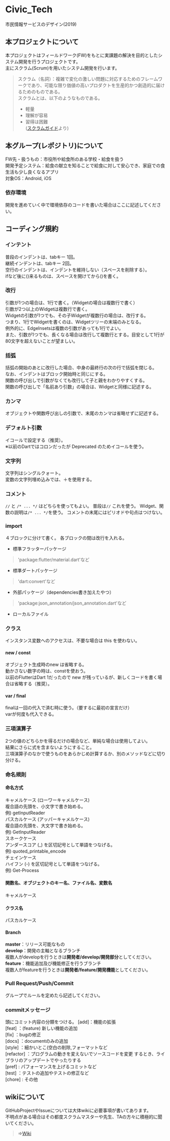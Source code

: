 # Civic_Tech
市民情報サービスのデザイン(2019)
## 本プロジェクトについて
本プロジェクトはフィールドワーク(FW)をもとに実課題の解決を目的としたシステム開発を行うプロジェクトです。  
主にスクラム(Scrum)を用いたシステム開発を行います。  
>スクラム（名詞）：複雑で変化の激しい問題に対応するためのフレームワークであり、可能な限り価値の高いプロダクトを生産的かつ創造的に届けるためのものである。  
>スクラムとは、以下のようなものである。  
>- 軽量  
>- 理解が容易  
>- 習得は困難  
>([スクラムガイド](https://www.google.com/url?sa=t&rct=j&q=&esrc=s&source=web&cd=1&cad=rja&uact=8&ved=2ahUKEwiqzOKMqc_iAhXJurwKHULmAz8QFjAAegQIAhAC&url=https%3A%2F%2Fscrumguides.org%2Fdocs%2Fscrumguide%2Fv2017%2F2017-Scrum-Guide-Japanese.pdf&usg=AOvVaw0YeZNxm_MMr4wCd6GNXXuo)より)
## 本グループ(レポジトリ)について
FW先・扱うもの：市役所や給食所のある学校・給食を扱う  
開発予定システム：給食の献立を知ることで給食に対して安心でき、家庭での食生活も少し良くなるアプリ  
対象OS：Android, iOS  
### 依存環境
開発を進めていく中で環境依存のコードを書いた場合はここに記述してください。  
## コーディング規約
### インテント
普段のインデントは、tabキー 1回。  
継続インデントは、tabキー 2回。  
空行のインデントは、インデントを維持しない（スペースを削除する）。  
ifなど後に()来るものは、スペースを開けてから()を書く。  
### 改行
引数が1つの場合は、1行で書く。（Widgetの場合は複数行で書く）  
引数が2つ以上のWidgetは複数行で書く。  
Widgetの引数が1つでも、その子Widgetが複数行の場合は、改行する。  
つまり、1行でWidgetを書くのは、Widgetツリーの末端のみとなる。  
例外的に、EdgeInsetsは複数の引数があっても1行でよい。  
また、引数が1つでも、長くなる場合は改行して複数行とする。目安として1行が80文字を超えないことが望ましい。  
### 括弧
括弧の開始のあとに改行した場合、中身の最終行の次の行で括弧を閉じる。  
なお、インデントはブロック開始時と同じにする。  
関数の呼び出しで引数がなくても改行して子と親をわかりやすくする。  
関数の呼び出しで「名前あり引数」の場合は、Widgetと同様に記述する。  
### カンマ
オブジェクトや関数呼び出しの引数で、末尾のカンマは省略せずに記述する。  
### デフォルト引数
イコールで設定する（推奨）。  
※以前のDartではコロンだったが Deprecated のためイコールを使う。  
### 文字列
文字列はシングルクォート。  
変数の文字列埋め込みでは、＋を使用する。  
### コメント
`//` と `/* ... */` はどちらを使ってもよい。
普段は`//` これを使う。
Widget、関数の説明は`/* ... */`を使う。
コメントの末尾にはピリオドや句点はつけない。
### import
４ブロックに分けて書く。 
各ブロックの間は改行を入れる。
- 標準フラッターパッケージ
> 'package:flutter/material.dart'など
- 標準ダートパッケージ
> 'dart:convert'など
- 外部パッケージ（dependencies書き加えたやつ）
> 'package:json_annotation/json_annotation.dart'など
- ローカルファイル
### クラス
インスタンス変数へのアクセスは、不要な場合は this を使わない。  
#### new / const
オブジェクト生成時のnew は省略する。  
動かさない数字の時は、constを使おう。  
以前のFlutterはDart 1だったので new が残っているが、新しくコードを書く場合は省略する（推奨）。  
#### var / final
finalは一回の代入で済む時に使う。（要するに最初の宣言だけ）  
varが何度も代入できる。  
### 三項演算子
2つの値のどちらかを得るだけの場合など、単純な場合は使用してよい。  
結果にさらに式を含まないようにすること。  
三項演算子のなかで使うものをあらかじめ計算するか、別のメソッドなどに切り分ける。  
### 命名規則
#### 命名方式
キャメルケース (ローワーキャメルケース)  
  複合語の先頭を、小文字で書き始める。  
  例) getInputReader  
パスカルケース (アッパーキャメルケース)  
  複合語の先頭を、大文字で書き始める。  
  例) GetInputReader  
スネークケース  
  アンダースコア (_) を区切記号として単語をつなげる。  
  例) quoted_printable_encode  
チェインケース   
  ハイフン (-) を区切記号として単語をつなげる。  
  例) Get-Process  
#### 関数名、オブジェクトのキー名、ファイル名、変数名
キャメルケース  
#### クラス名
パスカルケース  
#### Branch
**master**：リリース可能なもの  
**develop**：開発の主軸となるブランチ  
複数人がdevelopを行うときは**開発者/develop/開発部分**としてください。  
**feature**：機能追加及び機能修正を行うブランチ  
複数人がfeatureを行うときは**開発者/feature/開発機能**としてください。  
### Pull Request/Push/Commit
グループでルールを定めたら記述してください。  
### commitメッセージ
頭にコミット内容の分類をつける。 
[add]：機能の拡張  
[feat] ：(feature) 新しい機能の追加  
[fix] ：bugの修正   
[docs] ：documentのみの追加   
[style] ：細かいとこ(空白の削除,フォーマットなど   
[refactor] ：プログラムの動きを変えないでソースコードを変更 するとき、ライブラリのアップデートでやったりする   
[pref] : パフォーマンスを上げるコミットなど   
[test] ：テストの追加やテストの修正など   
[chore] : その他  
## wikiについて
GitHubProjectやIssueについては大体wikiに必要事項が書いてあります。  
不明点がある場合はその都度スクラムマスターや先生、TAの方々に積極的に聞いてください。
>⇒[Wiki](https://github.com/funswift/Civic_Tech/wiki)  
